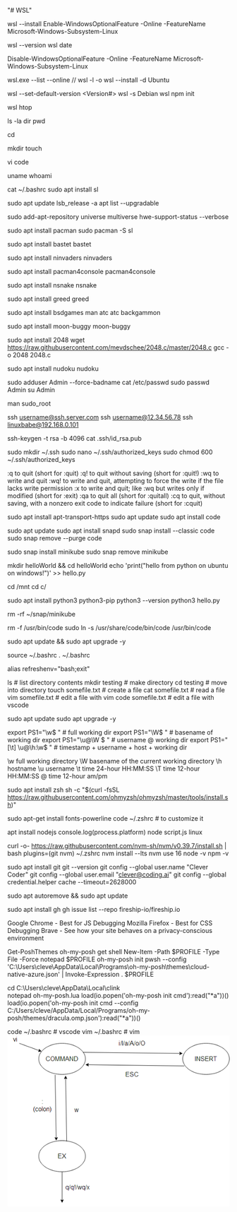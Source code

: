 "# WSL" 

wsl --install
Enable-WindowsOptionalFeature -Online -FeatureName Microsoft-Windows-Subsystem-Linux

wsl --version
wsl date

Disable-WindowsOptionalFeature -Online -FeatureName Microsoft-Windows-Subsystem-Linux

wsl.exe --list --online  // wsl -l -o
wsl --install -d Ubuntu

wsl --set-default-version <Version#>
wsl -s Debian
wsl npm init

wsl
htop 

ls -la
dir
pwd

cd

mkdir
touch

vi 
code

uname
whoami

cat ~/.bashrc
sudo apt install sl


sudo apt update
lsb_release -a
apt list --upgradable


sudo add-apt-repository universe multiverse
hwe-support-status --verbose

sudo apt install pacman
sudo pacman -S sl

sudo apt install bastet
bastet

sudo apt install ninvaders
ninvaders

sudo apt install pacman4console
pacman4console

sudo apt install nsnake
nsnake

sudo apt install greed
greed

sudo apt install bsdgames
man atc
atc
backgammon

sudo apt install moon-buggy
moon-buggy

sudo apt install 2048
wget https://raw.githubusercontent.com/mevdschee/2048.c/master/2048.c
gcc -o 2048 2048.c

sudo apt install nudoku
nudoku


sudo adduser Admin --force-badname
cat /etc/passwd
sudo passwd Admin
su Admin

man sudo_root

ssh username@ssh.server.com
ssh username@12.34.56.78
ssh linuxbabe@192.168.0.101


ssh-keygen -t rsa -b 4096
cat .ssh/id_rsa.pub

sudo mkdir ~/.ssh
sudo nano ~/.ssh/authorized_keys
sudo chmod 600 ~/.ssh/authorized_keys


:q to quit (short for :quit)
:q! to quit without saving (short for :quit!)
:wq to write and quit
:wq! to write and quit, attempting to force the write if the file lacks write permission
:x to write and quit; like :wq but writes only if modified (short for :exit)
:qa to quit all (short for :quitall)
:cq to quit, without saving, with a nonzero exit code to indicate failure (short for :cquit)

sudo apt install apt-transport-https
sudo apt update
sudo apt install code


sudo apt update
sudo apt install snapd
sudo snap install --classic code
sudo snap remove --purge code

sudo snap install minikube
sudo snap remove minikube

mkdir helloWorld && cd helloWorld
echo 'print("hello from python on ubuntu on windows!")' >> hello.py

cd /mnt
cd c/

sudo apt install python3 python3-pip
python3 --version
python3 hello.py

rm -rf ~/snap/minikube

rm -f /usr/bin/code 
sudo ln -s /usr/share/code/bin/code /usr/bin/code

sudo apt update && sudo apt upgrade -y

source ~/.bashrc
. ~/.bashrc

alias refreshenv="bash;exit"


ls # list directory contents
mkdir testing # make directory
cd testing # move into directory
touch somefile.txt # create a file
cat somefile.txt # read a file
vim somefile.txt # edit a file with vim
code somefile.txt # edit a file with vscode


sudo apt update
sudo apt upgrade -y


export PS1="\w$ " # full working dir
export PS1="\W$ " # basename of working dir
export PS1="\u@\W $ " # username @ working dir
export PS1="[\t] \u@\h:\w\$ " # timestamp + username + host + working dir

\w full working directory
\W basename of the current working directory
\h hostname
\u username
\t time 24-hour HH:MM:SS
\T time 12-hour HH:MM:SS
\@ time 12-hour am/pm


sudo apt install zsh
sh -c "$(curl -fsSL https://raw.githubusercontent.com/ohmyzsh/ohmyzsh/master/tools/install.sh)"

sudo apt-get install fonts-powerline
code ~/.zshrc # to customize it

apt install nodejs
console.log(process.platform)
node script.js
linux

curl -o- https://raw.githubusercontent.com/nvm-sh/nvm/v0.39.7/install.sh | bash
plugins=(git nvm) ~/.zshrc 
nvm install --lts
nvm use 16
node -v
npm -v

sudo apt install git
git --version
git config --global user.name "Clever Coder"
git config --global user.email "clever@coding.ai"
git config --global credential.helper cache --timeout=2628000

sudo apt autoremove && sudo apt update

sudo apt install gh
gh issue list --repo fireship-io/fireship.io


Google Chrome - Best for JS Debugging
Mozilla Firefox - Best for CSS Debugging
Brave - See how your site behaves on a privacy-conscious environment

Get-PoshThemes
oh-my-posh get shell
New-Item -Path $PROFILE -Type File -Force
notepad $PROFILE
oh-my-posh init pwsh --config 'C:\Users\cleve\AppData\Local\Programs\oh-my-posh\themes\cloud-native-azure.json' | Invoke-Expression
. $PROFILE

cd C:\Users\cleve\AppData\Local\clink\
notepad oh-my-posh.lua
load(io.popen('oh-my-posh init cmd'):read("*a"))()
load(io.popen('oh-my-posh init cmd --config C:/Users/cleve/AppData/Local/Programs/oh-my-posh/themes/dracula.omp.json'):read("*a"))()

code ~/.bashrc # vscode 
vim ~/.bashrc # vim
![vim](vim.png)

